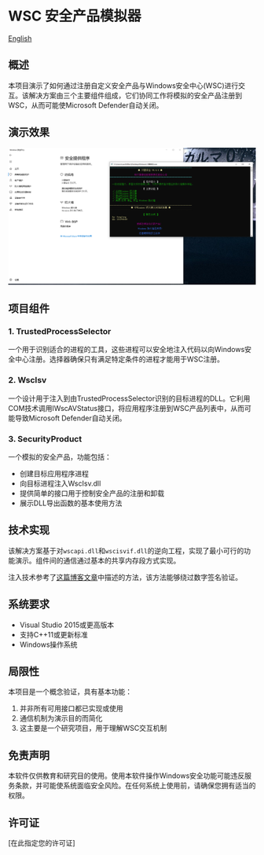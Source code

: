 # WSC 安全产品模拟器

[English](./README.md)

## 概述

本项目演示了如何通过注册自定义安全产品与Windows安全中心(WSC)进行交互。该解决方案由三个主要组件组成，它们协同工作将模拟的安全产品注册到WSC，从而可能使Microsoft Defender自动关闭。

## 演示效果

![演示截图](./1747191475976.jpg)

## 项目组件

### 1. TrustedProcessSelector

一个用于识别适合的进程的工具，这些进程可以安全地注入代码以向Windows安全中心注册。选择器确保只有满足特定条件的进程才能用于WSC注册。

### 2. WscIsv

一个设计用于注入到由TrustedProcessSelector识别的目标进程的DLL。它利用COM技术调用IWscAVStatus接口，将应用程序注册到WSC产品列表中，从而可能导致Microsoft Defender自动关闭。

### 3. SecurityProduct

一个模拟的安全产品，功能包括：
- 创建目标应用程序进程
- 向目标进程注入WscIsv.dll
- 提供简单的接口用于控制安全产品的注册和卸载
- 展示DLL导出函数的基本使用方法

## 技术实现

该解决方案基于对`wscapi.dll`和`wscisvif.dll`的逆向工程，实现了最小可行的功能演示。组件间的通信通过基本的共享内存段方式实现。

注入技术参考了[这篇博客文章](https://blog.es3n1n.eu/posts/how-i-ruined-my-vacation/)中描述的方法，该方法能够绕过数字签名验证。

## 系统要求

- Visual Studio 2015或更高版本
- 支持C++11或更新标准
- Windows操作系统

## 局限性

本项目是一个概念验证，具有基本功能：
1. 并非所有可用接口都已实现或使用
2. 通信机制为演示目的而简化
3. 这主要是一个研究项目，用于理解WSC交互机制

## 免责声明

本软件仅供教育和研究目的使用。使用本软件操作Windows安全功能可能违反服务条款，并可能使系统面临安全风险。在任何系统上使用前，请确保您拥有适当的权限。

## 许可证

[在此指定您的许可证]